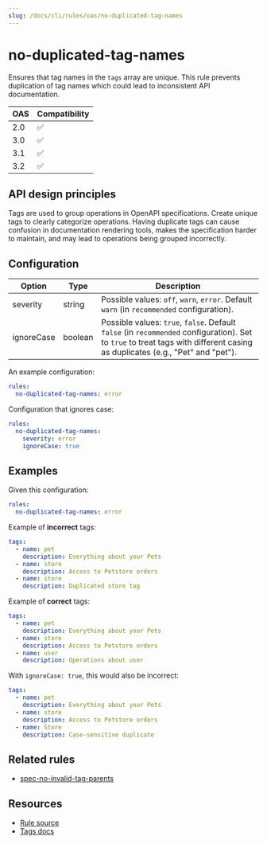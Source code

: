 ```yaml
---
slug: /docs/cli/rules/oas/no-duplicated-tag-names
---
```


# no-duplicated-tag-names

Ensures that tag names in the `tags` array are unique.
This rule prevents duplication of tag names which could lead to inconsistent API documentation.

| OAS | Compatibility |
| --- | ------------- |
| 2.0 | ✅            |
| 3.0 | ✅            |
| 3.1 | ✅            |
| 3.2 | ✅            |

## API design principles

Tags are used to group operations in OpenAPI specifications.
Create unique tags to clearly categorize operations.
Having duplicate tags can cause confusion in documentation rendering tools, makes the specification harder to maintain,
and may lead to operations being grouped incorrectly.

## Configuration

| Option     | Type    | Description                                                                                                                                                                  |
| ---------- | ------- | ---------------------------------------------------------------------------------------------------------------------------------------------------------------------------- |
| severity   | string  | Possible values: `off`, `warn`, `error`. Default `warn` (in `recommended` configuration).                                                                                    |
| ignoreCase | boolean | Possible values: `true`, `false`. Default `false` (in `recommended` configuration). Set to `true` to treat tags with different casing as duplicates (e.g., "Pet" and "pet"). |

An example configuration:

```yaml
rules:
  no-duplicated-tag-names: error
```

Configuration that ignores case:

```yaml
rules:
  no-duplicated-tag-names:
    severity: error
    ignoreCase: true
```

## Examples

Given this configuration:

```yaml
rules:
  no-duplicated-tag-names: error
```

Example of **incorrect** tags:

```yaml Bad example
tags:
  - name: pet
    description: Everything about your Pets
  - name: store
    description: Access to Petstore orders
  - name: store
    description: Duplicated store tag
```

Example of **correct** tags:

```yaml Good example
tags:
  - name: pet
    description: Everything about your Pets
  - name: store
    description: Access to Petstore orders
  - name: user
    description: Operations about user
```

With `ignoreCase: true`, this would also be incorrect:

```yaml
tags:
  - name: pet
    description: Everything about your Pets
  - name: store
    description: Access to Petstore orders
  - name: Store
    description: Case-sensitive duplicate
```

## Related rules

- [spec-no-invalid-tag-parents](./spec-no-invalid-tag-parents.md)

## Resources

- [Rule source](https://github.com/Redocly/redocly-cli/blob/main/packages/core/src/rules/common/no-duplicated-tag-names.ts)
- [Tags docs](https://redocly.com/docs/openapi-visual-reference/tags/)

